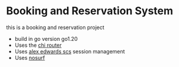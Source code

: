 # Booking and Reservation System

this is a booking and reservation project

- build in go version go1.20
- Uses the [chi router](https://github.com/go-chi/chi)
- Uses [alex edwards scs](https://github.com/alexedwards/scs) session management
- Uses [nosurf](https://github.com/justinas/nosurf)